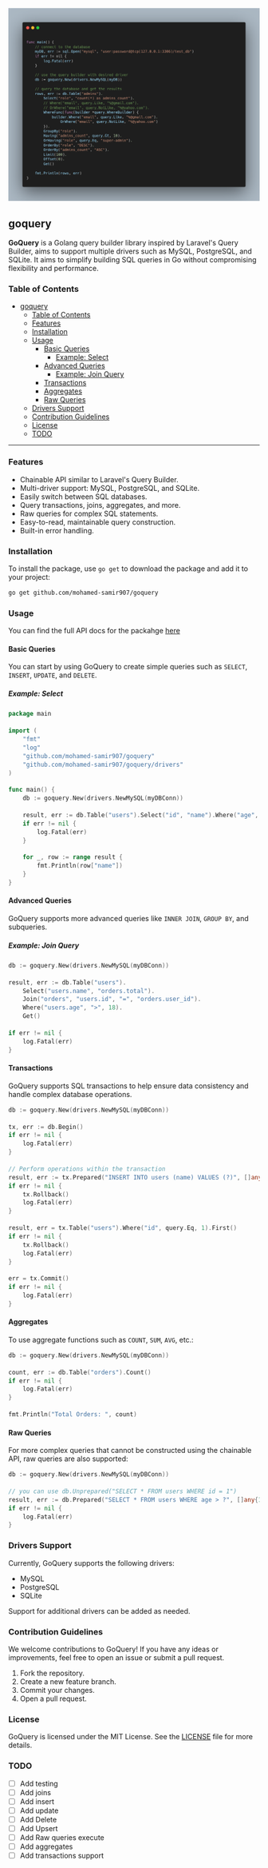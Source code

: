 ![GoQuery Image](goquery.png)

## goquery

**GoQuery** is a Golang query builder library inspired by Laravel's Query Builder, aims to support multiple drivers such as MySQL, PostgreSQL, and SQLite. It aims to simplify building SQL queries in Go without compromising flexibility and performance.

### Table of Contents

- [goquery](#goquery)
  - [Table of Contents](#table-of-contents)
  - [Features](#features)
  - [Installation](#installation)
  - [Usage](#usage)
    - [Basic Queries](#basic-queries)
      - [Example: Select](#example-select)
    - [Advanced Queries](#advanced-queries)
      - [Example: Join Query](#example-join-query)
    - [Transactions](#transactions)
    - [Aggregates](#aggregates)
    - [Raw Queries](#raw-queries)
  - [Drivers Support](#drivers-support)
  - [Contribution Guidelines](#contribution-guidelines)
  - [License](#license)
  - [TODO](#todo)

---

### Features

- Chainable API similar to Laravel's Query Builder.
- Multi-driver support: MySQL, PostgreSQL, and SQLite.
- Easily switch between SQL databases.
- Query transactions, joins, aggregates, and more.
- Raw queries for complex SQL statements.
- Easy-to-read, maintainable query construction.
- Built-in error handling.

### Installation

To install the package, use `go get` to download the package and add it to your project:

```bash
go get github.com/mohamed-samir907/goquery
```

### Usage

You can find the full API docs for the packahge [here](./docs/docs.md)

#### Basic Queries

You can start by using GoQuery to create simple queries such as `SELECT`, `INSERT`, `UPDATE`, and `DELETE`.

##### Example: Select

```go
package main

import (
	"fmt"
	"log"
	"github.com/mohamed-samir907/goquery"
    "github.com/mohamed-samir907/goquery/drivers"
)

func main() {
	db := goquery.New(drivers.NewMySQL(myDBConn))

	result, err := db.Table("users").Select("id", "name").Where("age", ">", 18).Get()
	if err != nil {
		log.Fatal(err)
	}

	for _, row := range result {
		fmt.Println(row["name"])
	}
}
```

#### Advanced Queries

GoQuery supports more advanced queries like `INNER JOIN`, `GROUP BY`, and subqueries.

##### Example: Join Query

```go
db := goquery.New(drivers.NewMySQL(myDBConn))

result, err := db.Table("users").
    Select("users.name", "orders.total").
    Join("orders", "users.id", "=", "orders.user_id").
    Where("users.age", ">", 18).
    Get()

if err != nil {
    log.Fatal(err)
}
```

#### Transactions

GoQuery supports SQL transactions to help ensure data consistency and handle complex database operations.

```go
db := goquery.New(drivers.NewMySQL(myDBConn))

tx, err := db.Begin()
if err != nil {
    log.Fatal(err)
}

// Perform operations within the transaction
result, err := tx.Prepared("INSERT INTO users (name) VALUES (?)", []any{"Mohamed Samir"})
if err != nil {
    tx.Rollback()
    log.Fatal(err)
}

result, err = tx.Table("users").Where("id", query.Eq, 1).First()
if err != nil {
    tx.Rollback()
    log.Fatal(err)
}

err = tx.Commit()
if err != nil {
    log.Fatal(err)
}
```

#### Aggregates

To use aggregate functions such as `COUNT`, `SUM`, `AVG`, etc.:

```go
db := goquery.New(drivers.NewMySQL(myDBConn))

count, err := db.Table("orders").Count()
if err != nil {
    log.Fatal(err)
}

fmt.Println("Total Orders: ", count)
```

#### Raw Queries

For more complex queries that cannot be constructed using the chainable API, raw queries are also supported:

```go
db := goquery.New(drivers.NewMySQL(myDBConn))

// you can use db.Unprepared("SELECT * FROM users WHERE id = 1")
result, err := db.Prepared("SELECT * FROM users WHERE age > ?", []any{18})
if err != nil {
    log.Fatal(err)
}
```

### Drivers Support

Currently, GoQuery supports the following drivers:

- MySQL
- PostgreSQL
- SQLite

Support for additional drivers can be added as needed.

### Contribution Guidelines

We welcome contributions to GoQuery! If you have any ideas or improvements, feel free to open an issue or submit a pull request.

1. Fork the repository.
2. Create a new feature branch.
3. Commit your changes.
4. Open a pull request.

### License

GoQuery is licensed under the MIT License. See the [LICENSE](./LICENSE) file for more details.

### TODO
- [ ] Add testing
- [ ] Add joins
- [ ] Add insert
- [ ] Add update
- [ ] Add Delete
- [ ] Add Upsert
- [ ] Add Raw queries execute
- [ ] Add aggregates
- [ ] Add transactions support
